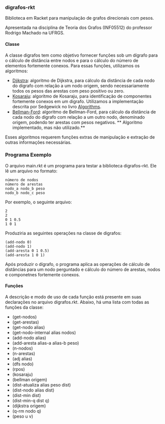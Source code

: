 ### digrafos-rkt
Biblioteca em Racket para manipulação de grafos direcionais com pesos. 

Apresentada na disciplina de Teoria dos Grafos (INF05512) do professor Rodrigo Machado na UFRGS.

#### Classe
A classe digrafos tem como objetivo fornecer funções sob um dígrafo para o cálculo de distância entre nodos e para o cálculo do número de elementos fortemente conexos.
Para essas funções, utilizamos os algoritmos:
* [Dijkstra](https://pt.wikipedia.org/wiki/Algoritmo_de_Dijkstra): algoritmo de Dijkstra, para cálculo da distância de cada
nodo do digrafo com relação a um nodo origem, sendo necessariamente
todos os pesos das arestas com peso positivo ou zero.
* [Kosaraju](https://en.wikipedia.org/wiki/Kosaraju%27s_algorithm): algoritmo de Kosaraju, para identificação de componentes fortemente conexos em um digrafo. 
Utilizamos a implementação descrita por Sedgewick no livro [Algorithms](https://books.google.fi/books?id=idUdqdDXqnAC&hl=pt-BR).
* [Bellman-Ford](https://en.wikipedia.org/wiki/Bellman%E2%80%93Ford_algorithm): algoritmo de Bellman-Ford, para cálculo da distância de cada nodo do digrafo com relação a um outro nodo, denominado origem, podendo ter arestas com pesos negativos. ** Algoritmo implementado, mas não utilizado.**

Esses algoritmos requerem funções extras de manipulação e extração de outras informações necessárias.

### Programa Exemplo
O arquivo main.rkt é um programa para testar a biblioteca digrafos-rkt. Ele lê um arquivo no formato:
```
número de nodos
número de arestas
nodo_a nodo_b peso
nodo_b nodo_c peso
```
Por exemplo, o seguinte arquivo:
```
2
2
0 1 0.5
1 0 1
```
Produziria as seguintes operações na classe de digrafos:
```
(add-nodo 0)
(add-nodo 1)
(add-aresta 0 1 0.5)
(add-aresta 1 0 1)
```
Após produzir o dígrafo, o programa aplica as operações de cálculo de distâncias para um nodo perguntado e cálculo do número de arestas, nodos e componetnes fortemente conexos.

#### Funções
A descrição e modo de uso de cada função está presente em suas declarações no arquivo digrafos.rkt. Abaixo, há uma lista com todas as funções da classe:
* (get-nodos)
* (get-arestas)
* (get-nodo alias)
* (get-nodo-internal alias nodos)
* (add-nodo alias)
* (add-aresta alias-a alias-b peso)
* (n-nodos)
* (n-arestas)
* (adj alias)
* (dfs nodo)
* (rpos)
* (kosaraju)
* (bellman origem)
* (dist-atualiza alias peso dist)
* (dist-nodo alias dist)
* (dist-min dist)
* (dist-min-q dist q)
* (dijkstra origem)
* (q-rm nodo q)
* (peso u v)
